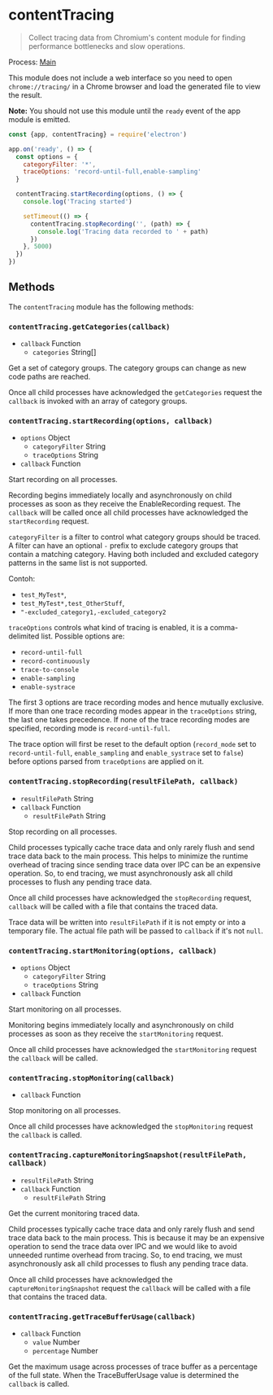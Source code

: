 # contentTracing

> Collect tracing data from Chromium's content module for finding performance bottlenecks and slow operations.

Process: [Main](../glossary.md#main-process)

This module does not include a web interface so you need to open `chrome://tracing/` in a Chrome browser and load the generated file to view the result.

**Note:** You should not use this module until the `ready` event of the app module is emitted.

```javascript
const {app, contentTracing} = require('electron')

app.on('ready', () => {
  const options = {
    categoryFilter: '*',
    traceOptions: 'record-until-full,enable-sampling'
  }

  contentTracing.startRecording(options, () => {
    console.log('Tracing started')

    setTimeout(() => {
      contentTracing.stopRecording('', (path) => {
        console.log('Tracing data recorded to ' + path)
      })
    }, 5000)
  })
})
```

## Methods

The `contentTracing` module has the following methods:

### `contentTracing.getCategories(callback)`

* `callback` Function 
  * `categories` String[]

Get a set of category groups. The category groups can change as new code paths are reached.

Once all child processes have acknowledged the `getCategories` request the `callback` is invoked with an array of category groups.

### `contentTracing.startRecording(options, callback)`

* `options` Object 
  * `categoryFilter` String
  * `traceOptions` String
* `callback` Function

Start recording on all processes.

Recording begins immediately locally and asynchronously on child processes as soon as they receive the EnableRecording request. The `callback` will be called once all child processes have acknowledged the `startRecording` request.

`categoryFilter` is a filter to control what category groups should be traced. A filter can have an optional `-` prefix to exclude category groups that contain a matching category. Having both included and excluded category patterns in the same list is not supported.

Contoh:

* `test_MyTest*`,
* `test_MyTest*,test_OtherStuff`,
* `"-excluded_category1,-excluded_category2`

`traceOptions` controls what kind of tracing is enabled, it is a comma-delimited list. Possible options are:

* `record-until-full`
* `record-continuously`
* `trace-to-console`
* `enable-sampling`
* `enable-systrace`

The first 3 options are trace recording modes and hence mutually exclusive. If more than one trace recording modes appear in the `traceOptions` string, the last one takes precedence. If none of the trace recording modes are specified, recording mode is `record-until-full`.

The trace option will first be reset to the default option (`record_mode` set to `record-until-full`, `enable_sampling` and `enable_systrace` set to `false`) before options parsed from `traceOptions` are applied on it.

### `contentTracing.stopRecording(resultFilePath, callback)`

* `resultFilePath` String
* `callback` Function 
  * `resultFilePath` String

Stop recording on all processes.

Child processes typically cache trace data and only rarely flush and send trace data back to the main process. This helps to minimize the runtime overhead of tracing since sending trace data over IPC can be an expensive operation. So, to end tracing, we must asynchronously ask all child processes to flush any pending trace data.

Once all child processes have acknowledged the `stopRecording` request, `callback` will be called with a file that contains the traced data.

Trace data will be written into `resultFilePath` if it is not empty or into a temporary file. The actual file path will be passed to `callback` if it's not `null`.

### `contentTracing.startMonitoring(options, callback)`

* `options` Object 
  * `categoryFilter` String
  * `traceOptions` String
* `callback` Function

Start monitoring on all processes.

Monitoring begins immediately locally and asynchronously on child processes as soon as they receive the `startMonitoring` request.

Once all child processes have acknowledged the `startMonitoring` request the `callback` will be called.

### `contentTracing.stopMonitoring(callback)`

* `callback` Function

Stop monitoring on all processes.

Once all child processes have acknowledged the `stopMonitoring` request the `callback` is called.

### `contentTracing.captureMonitoringSnapshot(resultFilePath, callback)`

* `resultFilePath` String
* `callback` Function 
  * `resultFilePath` String

Get the current monitoring traced data.

Child processes typically cache trace data and only rarely flush and send trace data back to the main process. This is because it may be an expensive operation to send the trace data over IPC and we would like to avoid unneeded runtime overhead from tracing. So, to end tracing, we must asynchronously ask all child processes to flush any pending trace data.

Once all child processes have acknowledged the `captureMonitoringSnapshot` request the `callback` will be called with a file that contains the traced data.

### `contentTracing.getTraceBufferUsage(callback)`

* `callback` Function 
  * `value` Number
  * `percentage` Number

Get the maximum usage across processes of trace buffer as a percentage of the full state. When the TraceBufferUsage value is determined the `callback` is called.